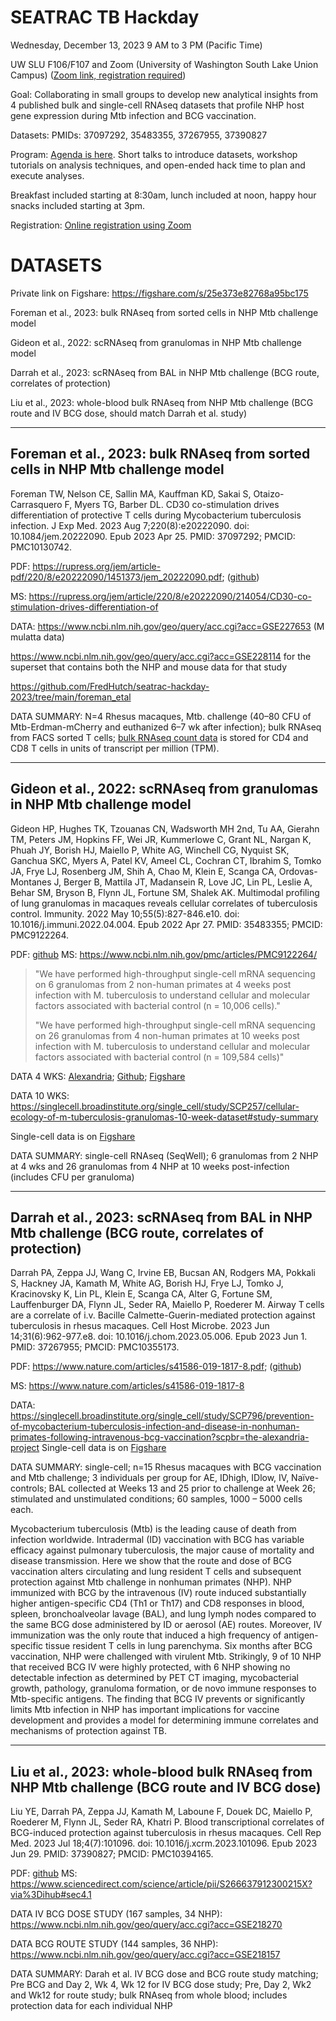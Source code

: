 # SEATRAC TB Hackday

Wednesday, December 13, 2023
9 AM to 3 PM (Pacific Time)

UW SLU F106/F107 and Zoom (University of Washington South Lake Union Campus)
([Zoom link, registration required](https://urldefense.com/v3/__https://washington.zoom.us/meeting/register/tJ0sf-GtrjMtHtAekQf7Ew-m4_oYOvm78vVB__;!!GuAItXPztq0!nEXklIjP7jjBX1StCKX1p08_DtEWjHU6skNOBaO0ntWCECjyQD9WB8glSFwDTxCp98VbKIU_x7RSTnc2p_c$))

Goal: Collaborating in small groups to develop new analytical insights
from 4 published bulk and single-cell RNAseq datasets that profile NHP
host gene expression during Mtb infection and BCG vaccination.

Datasets: PMIDs: 37097292, 35483355, 37267955, 37390827

Program: [Agenda is here](https://github.com/FredHutch/seatrac-hackday-2023/blob/main/agenda.md). Short talks to introduce datasets, workshop tutorials on analysis techniques, and open-ended hack time to plan and execute analyses.

Breakfast included starting at 8:30am, lunch included at noon, happy hour snacks included starting at 3pm.

Registration: 
[Online registration using Zoom](https://washington.zoom.us/meeting/register/tJ0sf-GtrjMtHtAekQf7Ew-m4_oYOvm78vVB)


# DATASETS 

Private link on Figshare:
https://figshare.com/s/25e373e82768a95bc175

Foreman et al., 2023: bulk RNAseq from sorted cells in NHP Mtb challenge model 

Gideon et al., 2022: scRNAseq from granulomas in NHP Mtb challenge model 

Darrah et al., 2023: scRNAseq from BAL in NHP Mtb challenge (BCG route, correlates of protection) 

Liu et al., 2023: whole-blood bulk RNAseq from NHP Mtb challenge (BCG route and IV BCG dose, should match Darrah et al. study) 

 
---

## Foreman et al., 2023: bulk RNAseq from sorted cells in NHP Mtb challenge model 

Foreman TW, Nelson CE, Sallin MA, Kauffman KD, Sakai S, Otaizo-Carrasquero F, Myers TG, Barber DL. CD30 co-stimulation drives differentiation of protective T cells during Mycobacterium tuberculosis infection. J Exp Med. 2023 Aug 7;220(8):e20222090. doi: 10.1084/jem.20222090. Epub 2023 Apr 25. PMID: 37097292; PMCID: PMC10130742. 

PDF: https://rupress.org/jem/article-pdf/220/8/e20222090/1451373/jem_20222090.pdf; ([github](https://github.com/FredHutch/seatrac-hackday-2023/blob/main/foreman_etal/Foreman%20et%20al%20CD30%20drives%20differentiation%2C%202023.pdf)) 

MS: https://rupress.org/jem/article/220/8/e20222090/214054/CD30-co-stimulation-drives-differentiation-of 

DATA:
https://www.ncbi.nlm.nih.gov/geo/query/acc.cgi?acc=GSE227653 (M mulatta data)

https://www.ncbi.nlm.nih.gov/geo/query/acc.cgi?acc=GSE228114 for the superset that contains both the NHP and mouse data for that study 

https://github.com/FredHutch/seatrac-hackday-2023/tree/main/foreman_etal

DATA SUMMARY: N=4 Rhesus macaques, Mtb. challenge (40–80 CFU of Mtb-Erdman-mCherry and euthanized 6–7 wk after infection); bulk RNAseq from FACS sorted T cells; [bulk RNAseq count data](https://github.com/FredHutch/seatrac-hackday-2023/blob/main/foreman_etal/GSE227653_TPM_all.csv.gz) is stored for CD4 and CD8 T cells in units of transcript per million (TPM).

---

## Gideon et al., 2022: scRNAseq from granulomas in NHP Mtb challenge model 

Gideon HP, Hughes TK, Tzouanas CN, Wadsworth MH 2nd, Tu AA, Gierahn TM, Peters JM, Hopkins FF, Wei JR, Kummerlowe C, Grant NL, Nargan K, Phuah JY, Borish HJ, Maiello P, White AG, Winchell CG, Nyquist SK, Ganchua SKC, Myers A, Patel KV, Ameel CL, Cochran CT, Ibrahim S, Tomko JA, Frye LJ, Rosenberg JM, Shih A, Chao M, Klein E, Scanga CA, Ordovas-Montanes J, Berger B, Mattila JT, Madansein R, Love JC, Lin PL, Leslie A, Behar SM, Bryson B, Flynn JL, Fortune SM, Shalek AK. Multimodal profiling of lung granulomas in macaques reveals cellular correlates of tuberculosis control. Immunity. 2022 May 10;55(5):827-846.e10. doi: 10.1016/j.immuni.2022.04.004. Epub 2022 Apr 27. PMID: 35483355; PMCID: PMC9122264. 

PDF: [github](https://github.com/FredHutch/seatrac-hackday-2023/blob/main/gideon_etal/Gideon%20et%20al.%20NHP%20granulomas%20Immunity%202022.pdf)
MS: https://www.ncbi.nlm.nih.gov/pmc/articles/PMC9122264/

> "We have performed high-throughput single-cell mRNA sequencing on 6 granulomas from 2 non-human primates at 4 weeks post infection with M. tuberculosis to understand cellular and molecular factors associated with bacterial control (n = 10,006 cells)."
>
> "We have performed high-throughput single-cell mRNA sequencing on 26 granulomas from 4 non-human primates at 10 weeks post infection with M. tuberculosis to understand cellular and molecular factors associated with bacterial control (n = 109,584 cells)"

 
DATA 4 WKS: [Alexandria](https://singlecell.broadinstitute.org/single_cell/study/SCP1749/cellular-ecology-of-m-tuberculosis-granulomas-4-week-dataset#study-summary); [Github](https://github.com/FredHutch/seatrac-hackday-2023/tree/main/gideon_etal/4week); [Figshare](https://figshare.com/account/articles/24425053)

DATA 10 WKS: https://singlecell.broadinstitute.org/single_cell/study/SCP257/cellular-ecology-of-m-tuberculosis-granulomas-10-week-dataset#study-summary 

Single-cell data is on [Figshare](https://figshare.com/account/articles/24425053)

DATA SUMMARY: single-cell RNAseq (SeqWell); 6 granulomas from 2 NHP at 4 wks and 26 granulomas from 4 NHP at 10 weeks post-infection (includes CFU per granuloma) 

---
## Darrah et al., 2023: scRNAseq from BAL in NHP Mtb challenge (BCG route, correlates of protection) 

Darrah PA, Zeppa JJ, Wang C, Irvine EB, Bucsan AN, Rodgers MA, Pokkali S, Hackney JA, Kamath M, White AG, Borish HJ, Frye LJ, Tomko J, Kracinovsky K, Lin PL, Klein E, Scanga CA, Alter G, Fortune SM, Lauffenburger DA, Flynn JL, Seder RA, Maiello P, Roederer M. Airway T cells are a correlate of i.v. Bacille Calmette-Guerin-mediated protection against tuberculosis in rhesus macaques. Cell Host Microbe. 2023 Jun 14;31(6):962-977.e8. doi: 10.1016/j.chom.2023.05.006. Epub 2023 Jun 1. PMID: 37267955; PMCID: PMC10355173. 

PDF: https://www.nature.com/articles/s41586-019-1817-8.pdf; ([github](https://github.com/FredHutch/seatrac-hackday-2023/blob/main/darrah_etal/Darrah%20et%20al.%20IV%20BCG%20correlates%20Cell%20Host%20and%20Microbe%202023.pdf))


MS: https://www.nature.com/articles/s41586-019-1817-8 

DATA: https://singlecell.broadinstitute.org/single_cell/study/SCP796/prevention-of-mycobacterium-tuberculosis-infection-and-disease-in-nonhuman-primates-following-intravenous-bcg-vaccination?scpbr=the-alexandria-project 
Single-cell data is on [Figshare](https://figshare.com/account/articles/24425053)


DATA SUMMARY: single-cell; n=15 Rhesus macaques with BCG vaccination and Mtb challenge; 3 individuals per group for AE, IDhigh, IDlow, IV, Naïve-controls; BAL collected at Weeks 13 and 25 prior to challenge at Week 26; stimulated and unstimulated conditions; 60 samples, 1000 – 5000 cells each. 

Mycobacterium tuberculosis (Mtb) is the leading cause of death from infection worldwide. Intradermal (ID) vaccination with BCG has variable efficacy against pulmonary tuberculosis, the major cause of mortality and disease transmission. Here we show that the route and dose of BCG vaccination alters circulating and lung resident T cells and subsequent protection against Mtb challenge in nonhuman primates (NHP). NHP immunized with BCG by the intravenous (IV) route induced substantially higher antigen-specific CD4 (Th1 or Th17) and CD8 responses in blood, spleen, bronchoalveolar lavage (BAL), and lung lymph nodes compared to the same BCG dose administered by ID or aerosol (AE) routes. Moreover, IV immunization was the only route that induced a high frequency of antigen-specific tissue resident T cells in lung parenchyma. Six months after BCG vaccination, NHP were challenged with virulent Mtb. Strikingly, 9 of 10 NHP that received BCG IV were highly protected, with 6 NHP showing no detectable infection as determined by PET CT imaging, mycobacterial growth, pathology, granuloma formation, or de novo immune responses to Mtb-specific antigens. The finding that BCG IV prevents or significantly limits Mtb infection in NHP has important implications for vaccine development and provides a model for determining immune correlates and mechanisms of protection against TB. 

---
## Liu et al., 2023: whole-blood bulk RNAseq from NHP Mtb challenge (BCG route and IV BCG dose) 

Liu YE, Darrah PA, Zeppa JJ, Kamath M, Laboune F, Douek DC, Maiello P, Roederer M, Flynn JL, Seder RA, Khatri P. Blood transcriptional correlates of BCG-induced protection against tuberculosis in rhesus macaques. Cell Rep Med. 2023 Jul 18;4(7):101096. doi: 10.1016/j.xcrm.2023.101096. Epub 2023 Jun 29. PMID: 37390827; PMCID: PMC10394165. 

PDF: [github](https://github.com/FredHutch/seatrac-hackday-2023/blob/main/liu_etal/Liu%20et%20al%20IV%20BCG%20NHP%20mRNA%202023.pdf)
MS: https://www.sciencedirect.com/science/article/pii/S266637912300215X?via%3Dihub#sec4.1 


DATA IV BCG DOSE STUDY (167 samples, 34 NHP): https://www.ncbi.nlm.nih.gov/geo/query/acc.cgi?acc=GSE218270 

DATA BCG ROUTE STUDY (144 samples, 36 NHP):  https://www.ncbi.nlm.nih.gov/geo/query/acc.cgi?acc=GSE218157 

 
DATA SUMMARY: Darah et al.  IV BCG dose and BCG route study matching; Pre BCG and Day 2, Wk 4, Wk 12 for IV BCG dose study;  Pre, Day 2, Wk2 and Wk12 for route study; bulk RNAseq from whole blood; includes protection data for each individual NHP 